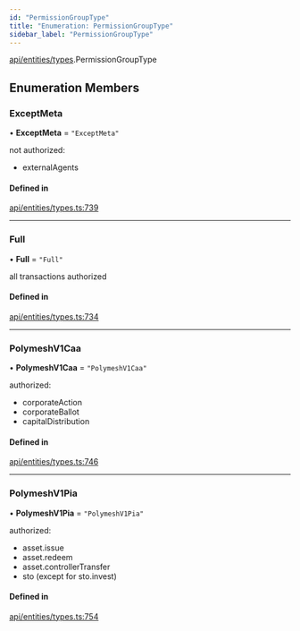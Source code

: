 ```yaml
---
id: "PermissionGroupType"
title: "Enumeration: PermissionGroupType"
sidebar_label: "PermissionGroupType"
---
```


[api/entities/types](../../../../../modules/API/Entities/Types/Types.md).PermissionGroupType

## Enumeration Members

### ExceptMeta

• **ExceptMeta** = ``"ExceptMeta"``

not authorized:
  - externalAgents

#### Defined in

[api/entities/types.ts:739](https://github.com/PolymeshAssociation/polymesh-sdk/blob/5b946f904/src/api/entities/types.ts#L739)

___

### Full

• **Full** = ``"Full"``

all transactions authorized

#### Defined in

[api/entities/types.ts:734](https://github.com/PolymeshAssociation/polymesh-sdk/blob/5b946f904/src/api/entities/types.ts#L734)

___

### PolymeshV1Caa

• **PolymeshV1Caa** = ``"PolymeshV1Caa"``

authorized:
  - corporateAction
  - corporateBallot
  - capitalDistribution

#### Defined in

[api/entities/types.ts:746](https://github.com/PolymeshAssociation/polymesh-sdk/blob/5b946f904/src/api/entities/types.ts#L746)

___

### PolymeshV1Pia

• **PolymeshV1Pia** = ``"PolymeshV1Pia"``

authorized:
  - asset.issue
  - asset.redeem
  - asset.controllerTransfer
  - sto (except for sto.invest)

#### Defined in

[api/entities/types.ts:754](https://github.com/PolymeshAssociation/polymesh-sdk/blob/5b946f904/src/api/entities/types.ts#L754)
